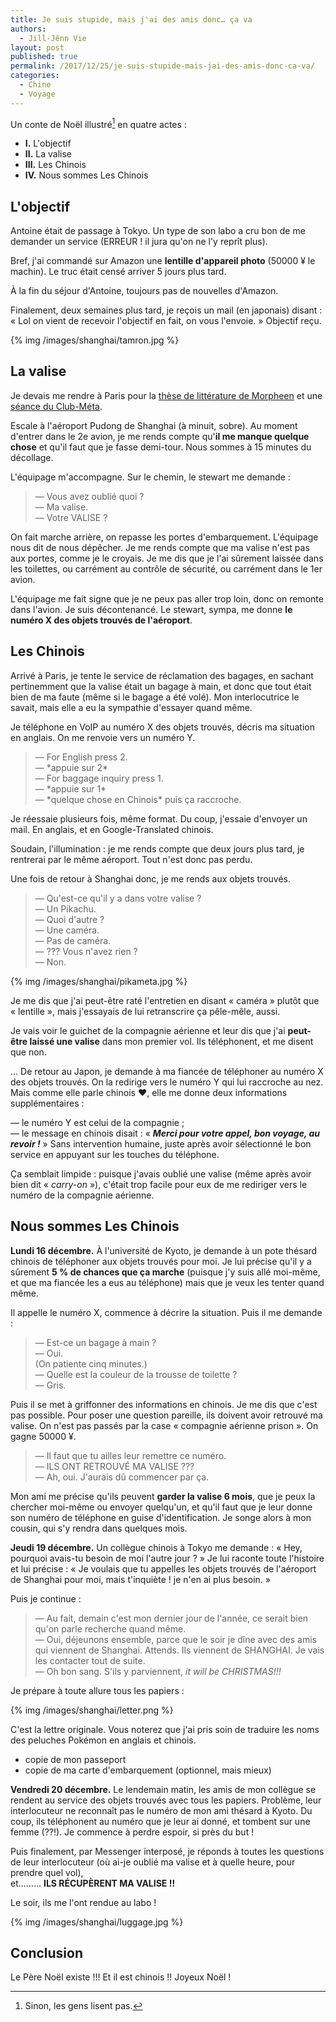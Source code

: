 ```yaml
---
title: Je suis stupide, mais j'ai des amis donc… ça va
authors:
  - Jill-Jênn Vie
layout: post
published: true
permalink: /2017/12/25/je-suis-stupide-mais-jai-des-amis-donc-ca-va/
categories:
  - Chine
  - Voyage
---
```


Un conte de Noël illustré[^1] en quatre actes :

- **I.** L'objectif
- **II.** La valise
- **III.** Les Chinois
- **IV.** Nous sommes Les Chinois

 [^1]: Sinon, les gens lisent pas.

## L'objectif

Antoine était de passage à Tokyo. Un type de son labo a cru bon de me demander un service (ERREUR ! il jura qu'on ne l'y reprît plus).

Bref, j'ai commandé sur Amazon une **lentille d'appareil photo** (50000 ¥ le machin). Le truc était censé arriver 5 jours plus tard.

À la fin du séjour d'Antoine, toujours pas de nouvelles d'Amazon.

Finalement, deux semaines plus tard, je reçois un mail (en japonais) disant : « Lol on vient de recevoir l'objectif en fait, on vous l'envoie. » Objectif reçu.

{% img /images/shanghai/tamron.jpg %}

## La valise

Je devais me rendre à Paris pour la [thèse de littérature de Morpheen](http://club-meta.fr/public/fictions-mondes.pdf) et une [séance du Club-Méta](http://club-meta.fr/2017/12/12/club-meta-2017/).

Escale à l'aéroport Pudong de Shanghai (à minuit, sobre). Au moment d'entrer dans le 2e avion, je me rends compte qu'**il me manque quelque chose** et qu'il faut que je fasse demi-tour. Nous sommes à 15 minutes du décollage.

L'équipage m'accompagne. Sur le chemin, le stewart me demande :

> — Vous avez oublié quoi ?  
> — Ma valise.  
> — Votre VALISE ?

On fait marche arrière, on repasse les portes d'embarquement. L'équipage nous dit de nous dépêcher. Je me rends compte que ma valise n'est pas aux portes, comme je le croyais. Je me dis que je l'ai sûrement laissée dans les toilettes, ou carrément au contrôle de sécurité, ou carrément dans le 1er avion.

L'équipage me fait signe que je ne peux pas aller trop loin, donc on remonte dans l'avion. Je suis décontenancé. Le stewart, sympa, me donne **le numéro X des objets trouvés de l'aéroport**.

## Les Chinois

Arrivé à Paris, je tente le service de réclamation des bagages, en sachant pertinemment que la valise était un bagage à main, et donc que tout était bien de ma faute (même si le bagage a été volé). Mon interlocutrice le savait, mais elle a eu la sympathie d'essayer quand même.

Je téléphone en VoIP au numéro X des objets trouvés, décris ma situation en anglais. On me renvoie vers un numéro Y.

> — For English press 2.  
> — \*appuie sur 2\*  
> — For baggage inquiry press 1.  
> — \*appuie sur 1\*  
> — \*quelque chose en Chinois\* puis ça raccroche.

Je réessaie plusieurs fois, même format. Du coup, j'essaie d'envoyer un mail. En anglais, et en Google-Translated chinois.

Soudain, l'illumination : je me rends compte que deux jours plus tard, je rentrerai par le même aéroport. Tout n'est donc pas perdu.

Une fois de retour à Shanghai donc, je me rends aux objets trouvés.

> — Qu'est-ce qu'il y a dans votre valise ?  
> — Un Pikachu.  
> — Quoi d'autre ?  
> — Une caméra.  
> — Pas de caméra.  
> — ??? Vous n'avez rien ?  
> — Non.

{% img /images/shanghai/pikameta.jpg %}

Je me dis que j'ai peut-être raté l'entretien en disant « caméra » plutôt que « lentille », mais j'essayais de lui retranscrire ça pêle-mêle, aussi.

Je vais voir le guichet de la compagnie aérienne et leur dis que j'ai **peut-être laissé une valise** dans mon premier vol. Ils téléphonent, et me disent que non.

… De retour au Japon, je demande à ma fiancée de téléphoner au numéro X des objets trouvés. On la redirige vers le numéro Y qui lui raccroche au nez. Mais comme elle parle chinois ❤️, elle me donne deux informations supplémentaires :

— le numéro Y est celui de la compagnie ;  
— le message en chinois disait : « ***Merci pour votre appel, bon voyage, au revoir !*** » Sans intervention humaine, juste après avoir sélectionné le bon service en appuyant sur les touches du téléphone.

Ça semblait limpide : puisque j'avais oublié une valise (même après avoir bien dit « *carry-on* »), c'était trop facile pour eux de me rediriger vers le numéro de la compagnie aérienne.

## Nous sommes Les Chinois

**Lundi 16 décembre.** À l'université de Kyoto, je demande à un pote thésard chinois de téléphoner aux objets trouvés pour moi. Je lui précise qu'il y a sûrement **5 % de chances que ça marche** (puisque j'y suis allé moi-même, et que ma fiancée les a eus au téléphone) mais que je veux les tenter quand même.

Il appelle le numéro X, commence à décrire la situation. Puis il me demande :

> — Est-ce un bagage à main ?  
> — Oui.  
> (On patiente cinq minutes.)  
> — Quelle est la couleur de la trousse de toilette ?  
> — Gris.

Puis il se met à griffonner des informations en chinois. Je me dis que c'est pas possible. Pour poser une question pareille, ils doivent avoir retrouvé ma valise. On n'est pas passés par la case « compagnie aérienne prison ». On gagne 50000 ¥.

> — Il faut que tu ailles leur remettre ce numéro.  
> — ILS ONT RETROUVÉ MA VALISE ???  
> — Ah, oui. J'aurais dû commencer par ça.

Mon ami me précise qu'ils peuvent **garder la valise 6 mois**, que je peux la chercher moi-même ou envoyer quelqu'un, et qu'il faut que je leur donne son numéro de téléphone en guise d'identification. Je songe alors à mon cousin, qui s'y rendra dans quelques mois.

**Jeudi 19 décembre.** Un collègue chinois à Tokyo me demande : « Hey, pourquoi avais-tu besoin de moi l'autre jour ? » Je lui raconte toute l'histoire et lui précise : « Je voulais que tu appelles les objets trouvés de l'aéroport de Shanghai pour moi, mais t'inquiète ! je n'en ai plus besoin. »

Puis je continue :

> — Au fait, demain c'est mon dernier jour de l'année, ce serait bien qu'on parle recherche quand même.  
> — Oui, déjeunons ensemble, parce que le soir je dîne avec des amis qui viennent de Shanghai. Attends. Ils viennent de SHANGHAI. Je vais les contacter tout de suite.  
> — Oh bon sang. S'ils y parviennent, *it will be CHRISTMAS!!!*

Je prépare à toute allure tous les papiers :

{% img /images/shanghai/letter.png %}

C'est la lettre originale. Vous noterez que j'ai pris soin de traduire les noms des peluches Pokémon en anglais et chinois.

+ copie de mon passeport  
+ copie de ma carte d'embarquement (optionnel, mais mieux)

**Vendredi 20 décembre.** Le lendemain matin, les amis de mon collègue se rendent au service des objets trouvés avec tous les papiers. Problème, leur interlocuteur ne reconnaît pas le numéro de mon ami thésard à Kyoto. Du coup, ils téléphonent au numéro que je leur ai donné, et tombent sur une femme (??!). Je commence à perdre espoir, si près du but !

Puis finalement, par Messenger interposé, je réponds à toutes les questions de leur interlocuteur (où ai-je oublié ma valise et à quelle heure, pour prendre quel vol),  
et……… **ILS RÉCUPÈRENT MA VALISE !!**

Le soir, ils me l'ont rendue au labo !

{% img /images/shanghai/luggage.jpg %}

## Conclusion

Le Père Noël existe !!! Et il est chinois !! Joyeux Noël !

